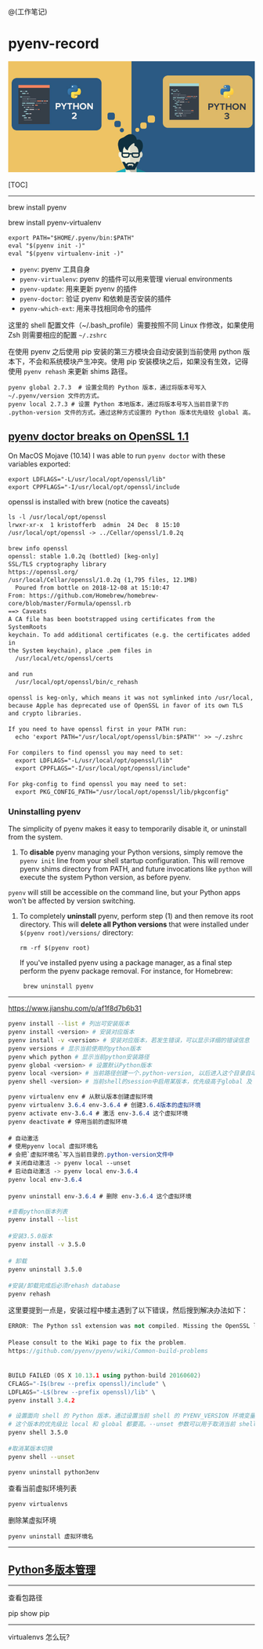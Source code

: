 @(工作笔记)

# pyenv-record

![Alt text](./1593477836522.png)

[TOC]

---

brew install pyenv

brew install pyenv-virtualenv

```
export PATH="$HOME/.pyenv/bin:$PATH"
eval "$(pyenv init -)"
eval "$(pyenv virtualenv-init -)"
```



- `pyenv`: pyenv 工具自身
- `pyenv-virtualenv`: pyenv 的插件可以用来管理 vierual environments
- `pyenv-update`: 用来更新 pyenv 的插件
- `pyenv-doctor`: 验证 pyenv 和依赖是否安装的插件
- `pyenv-which-ext`: 用来寻找相同命令的插件



这里的 shell 配置文件（~/.bash_profile）需要按照不同 Linux 作修改，如果使用 Zsh 则需要相应的配置 `~/.zshrc`

在使用 pyenv 之后使用 pip 安装的第三方模块会自动安装到当前使用 python 版本下，不会和系统模块产生冲突。使用 pip 安装模块之后，如果没有生效，记得使用 `pyenv rehash` 来更新 shims 路径。





```
pyenv global 2.7.3  # 设置全局的 Python 版本，通过将版本号写入 ~/.pyenv/version 文件的方式。
pyenv local 2.7.3 # 设置 Python 本地版本，通过将版本号写入当前目录下的 .python-version 文件的方式。通过这种方式设置的 Python 版本优先级较 global 高。
```





## [pyenv doctor breaks on OpenSSL 1.1](<https://github.com/pyenv/pyenv/issues/1067>)

On MacOS Mojave (10.14) I was able to run `pyenv doctor` with these variables exported:

```
export LDFLAGS="-L/usr/local/opt/openssl/lib"
export CPPFLAGS="-I/usr/local/opt/openssl/include
```

openssl is installed with brew (notice the caveats)

```
ls -l /usr/local/opt/openssl
lrwxr-xr-x  1 kristofferb  admin  24 Dec  8 15:10 /usr/local/opt/openssl -> ../Cellar/openssl/1.0.2q

brew info openssl
openssl: stable 1.0.2q (bottled) [keg-only]
SSL/TLS cryptography library
https://openssl.org/
/usr/local/Cellar/openssl/1.0.2q (1,795 files, 12.1MB)
  Poured from bottle on 2018-12-08 at 15:10:47
From: https://github.com/Homebrew/homebrew-core/blob/master/Formula/openssl.rb
==> Caveats
A CA file has been bootstrapped using certificates from the SystemRoots
keychain. To add additional certificates (e.g. the certificates added in
the System keychain), place .pem files in
  /usr/local/etc/openssl/certs

and run
  /usr/local/opt/openssl/bin/c_rehash

openssl is keg-only, which means it was not symlinked into /usr/local,
because Apple has deprecated use of OpenSSL in favor of its own TLS and crypto libraries.

If you need to have openssl first in your PATH run:
  echo 'export PATH="/usr/local/opt/openssl/bin:$PATH"' >> ~/.zshrc

For compilers to find openssl you may need to set:
  export LDFLAGS="-L/usr/local/opt/openssl/lib"
  export CPPFLAGS="-I/usr/local/opt/openssl/include"

For pkg-config to find openssl you may need to set:
  export PKG_CONFIG_PATH="/usr/local/opt/openssl/lib/pkgconfig"
```



### Uninstalling pyenv

The simplicity of pyenv makes it easy to temporarily disable it, or uninstall from the system.

1. To **disable** pyenv managing your Python versions, simply remove the `pyenv init` line from your shell startup configuration. This will remove pyenv shims directory from PATH, and future invocations like `python` will execute the system Python version, as before pyenv.

`pyenv` will still be accessible on the command line, but your Python apps won't be affected by version switching.

1. To completely **uninstall** pyenv, perform step (1) and then remove its root directory. This will **delete all Python versions** that were installed under `$(pyenv root)/versions/` directory:

   ```
   rm -rf $(pyenv root)
   ```

   If you've installed pyenv using a package manager, as a final step perform the pyenv package removal. For instance, for Homebrew:

   ```
    brew uninstall pyenv
   ```



---

https://www.jianshu.com/p/af1f8d7b6b31


```bash
pyenv install --list # 列出可安装版本
pyenv install <version> # 安装对应版本
pyenv install -v <version> # 安装对应版本，若发生错误，可以显示详细的错误信息
pyenv versions # 显示当前使用的python版本
pyenv which python # 显示当前python安装路径
pyenv global <version> # 设置默认Python版本
pyenv local <version> # 当前路径创建一个.python-version, 以后进入这个目录自动切换为该版本
pyenv shell <version> # 当前shell的session中启用某版本，优先级高于global 及 local
```



```css
pyenv virtualenv env # 从默认版本创建虚拟环境
pyenv virtualenv 3.6.4 env-3.6.4 # 创建3.6.4版本的虚拟环境
pyenv activate env-3.6.4 # 激活 env-3.6.4 这个虚拟环境
pyenv deactivate # 停用当前的虚拟环境

# 自动激活
# 使用pyenv local 虚拟环境名
# 会把`虚拟环境名`写入当前目录的.python-version文件中
# 关闭自动激活 -> pyenv local --unset
# 启动自动激活 -> pyenv local env-3.6.4
pyenv local env-3.6.4

pyenv uninstall env-3.6.4 # 删除 env-3.6.4 这个虚拟环境
```



```bash
#查看python版本列表
pyenv install --list

#安装3.5.0版本
pyenv install -v 3.5.0

# 卸载
pyenv uninstall 3.5.0

#安装/卸载完成后必须rehash database
pyenv rehash
```





这里要提到一点是，安装过程中楼主遇到了以下错误，然后搜到解决办法如下：

```cpp
ERROR: The Python ssl extension was not compiled. Missing the OpenSSL lib?

Please consult to the Wiki page to fix the problem.
https://github.com/pyenv/pyenv/wiki/Common-build-problems


BUILD FAILED (OS X 10.13.1 using python-build 20160602)
CFLAGS="-I$(brew --prefix openssl)/include" \
LDFLAGS="-L$(brew --prefix openssl)/lib" \
pyenv install 3.4.2
```



```bash
# 设置面向 shell 的 Python 版本，通过设置当前 shell 的 PYENV_VERSION 环境变量的方式。
# 这个版本的优先级比 local 和 global 都要高。--unset 参数可以用于取消当前 shell 设定的版本。
pyenv shell 3.5.0

#取消某版本切换
pyenv shell --unset
```



```bash
pyenv uninstall python3env
```



查看当前虚拟环境列表

```csharp
pyenv virtualenvs
```





删除某虚拟环境

```undefined
pyenv uninstall 虚拟环境名
```



---



## [Python多版本管理](https://www.jianshu.com/p/37576a6de65b)



---

查看包路径

pip show pip



---



virtualenvs 怎么玩?



